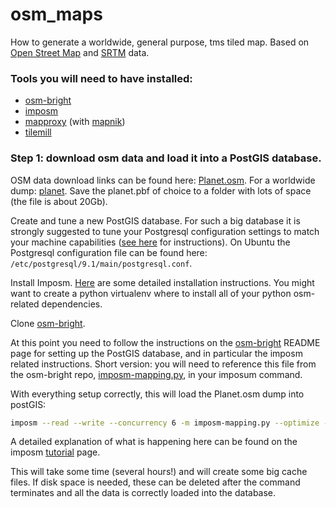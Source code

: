 osm_maps
========

How to generate a worldwide, general purpose, tms tiled map. Based on [Open Street Map](http://www.openstreetmap.org/) and [SRTM](http://srtm.csi.cgiar.org/) data. 

### Tools you will need to have installed:
* [osm-bright](https://github.com/mapbox/osm-bright)
* [imposm](http://imposm.org/docs/imposm/latest/)
* [mapproxy](http://mapproxy.org/) (with [mapnik](http://mapnik.org/))
* [tilemill](http://mapbox.com/tilemill/)

### Step 1: download osm data and load it into a PostGIS database.

OSM data download links can be found here: [Planet.osm](http://wiki.openstreetmap.org/wiki/Planet.osm). For a worldwide dump: [planet](http://ftp.spline.de/pub/openstreetmap/pbf/).
Save the planet.pbf of choice to a folder with lots of space (the file is about 20Gb).

Create and tune a new PostGIS database. For such a big database it is strongly 
suggested to tune your Postgresql configuration settings to match your machine capabilities ([see here](http://wiki.postgresql.org/wiki/Tuning_Your_PostgreSQL_Server) for instructions). On 
Ubuntu the Postgresql configuration file can be found here: `/etc/postgresql/9.1/main/postgresql.conf`.

Install Imposm. [Here](http://imposm.org/docs/imposm/latest/install.html) are 
some detailed installation instructions. You might want to create a python 
virtualenv where to install all of your python osm-related dependencies.

Clone [osm-bright](https://github.com/mapbox/osm-bright).

At this point you need to follow the instructions on the
[osm-bright](https://github.com/mapbox/osm-bright) README page for setting 
up the PostGIS database, and in particular the imposm related instructions. Short version: you will need to reference this file from the osm-bright repo, [imposm-mapping.py](https://github.com/mapbox/osm-bright/blob/master/imposm-mapping.py), 
in your imposum command.

With everything setup correctly, this will load the Planet.osm dump into postGIS:

```sh
imposm --read --write --concurrency 6 -m imposm-mapping.py --optimize --deploy-production-tables --connection postgis://<postgres_user>:<postgres_password>@localhost/<postgis_database> ~/Downloads/osm/planet-130102.osm.pbf
```
A detailed explanation of what is happening here can be found on the imposm [tutorial](http://imposm.org/docs/imposm/latest/tutorial.html#create-database) page.

This will take some time (several hours!) and will create some big cache files. 
If disk space is needed, these can be deleted after the command terminates and 
all the data is correctly loaded into the database.









